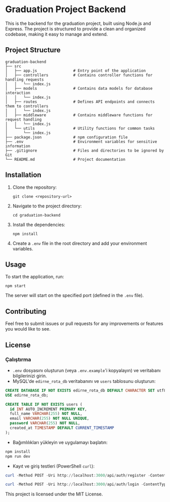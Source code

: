 # Graduation Project Backend

This is the backend for the graduation project, built using Node.js and Express. The project is structured to provide a clean and organized codebase, making it easy to manage and extend.

## Project Structure

```
graduation-backend
├── src
│   ├── app.js                # Entry point of the application
│   ├── controllers           # Contains controller functions for handling requests
│   │   └── index.js
│   ├── models                # Contains data models for database interaction
│   │   └── index.js
│   ├── routes                # Defines API endpoints and connects them to controllers
│   │   └── index.js
│   ├── middleware            # Contains middleware functions for request handling
│   │   └── index.js
│   └── utils                 # Utility functions for common tasks
│       └── index.js
├── package.json              # npm configuration file
├── .env                      # Environment variables for sensitive information
├── .gitignore                # Files and directories to be ignored by Git
└── README.md                 # Project documentation
```

## Installation

1. Clone the repository:
   ```
   git clone <repository-url>
   ```

2. Navigate to the project directory:
   ```
   cd graduation-backend
   ```

3. Install the dependencies:
   ```
   npm install
   ```

4. Create a `.env` file in the root directory and add your environment variables.

## Usage

To start the application, run:
```
npm start
```

The server will start on the specified port (defined in the `.env` file).

## Contributing

Feel free to submit issues or pull requests for any improvements or features you would like to see.

## License
   ### Çalıştırma

   - `.env` dosyasını oluşturun (veya `.env.example`'i kopyalayın) ve veritabanı bilgilerinizi girin.
   - MySQL'de `edirne_rota_db` veritabanını ve `users` tablosunu oluşturun:

   ```sql
   CREATE DATABASE IF NOT EXISTS edirne_rota_db DEFAULT CHARACTER SET utf8mb4 COLLATE utf8mb4_general_ci;
   USE edirne_rota_db;

   CREATE TABLE IF NOT EXISTS users (
     id INT AUTO_INCREMENT PRIMARY KEY,
     full_name VARCHAR(255) NOT NULL,
     email VARCHAR(255) NOT NULL UNIQUE,
     password VARCHAR(255) NOT NULL,
     created_at TIMESTAMP DEFAULT CURRENT_TIMESTAMP
   );
   ```

   - Bağımlılıkları yükleyin ve uygulamayı başlatın:

   ```powershell
   npm install
   npm run dev
   ```

   - Kayıt ve giriş testleri (PowerShell `curl`):

   ```powershell
   curl -Method POST -Uri http://localhost:3000/api/auth/register -ContentType 'application/json' -Body (@{ full_name='Test K'; email='test@edirne.com'; password='123456' } | ConvertTo-Json)

   curl -Method POST -Uri http://localhost:3000/api/auth/login -ContentType 'application/json' -Body (@{ email='test@edirne.com'; password='123456' } | ConvertTo-Json)
   ```

This project is licensed under the MIT License.